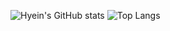 ![Hyein's GitHub stats](https://github-readme-stats.vercel.app/api?username=estherkim083&show_icons=true&theme=radical)
![Top Langs](https://github-readme-stats.vercel.app/api/top-langs/?username=estherkim083&layout=compact&theme=tokyonight)

